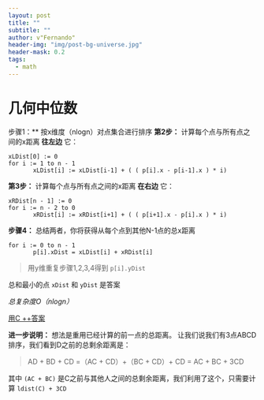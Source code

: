 ```yaml
---
layout: post
title: ""
subtitle: ""
author: v"Fernando"
header-img: "img/post-bg-universe.jpg"
header-mask: 0.2
tags:
  - math
---
```


# 几何中位数

步骤1：** 按x维度（nlogn）对点集合进行排序
**第2步：** 计算每个点与所有点之间的x距离 **往左边** 它：

```
xLDist[0] := 0
for i := 1 to n - 1
       xLDist[i] := xLDist[i-1] + ( ( p[i].x - p[i-1].x ) * i)
```

**第3步：** 计算每个点与所有点之间的x距离 **在右边** 它：

```
xRDist[n - 1] := 0
for i := n - 2 to 0
       xRDist[i] := xRDist[i+1] + ( ( p[i+1].x - p[i].x ) * i)  
```

**步骤4：** 总结两者，你将获得从每个点到其他N-1点的总x距离

```
for i := 0 to n - 1
       p[i].xDist = xLDist[i] + xRDist[i]
```

> 用y维重复步骤1,2,3,4得到 `p[i].yDist`

总和最小的点 `xDist` 和 `yDist` 是答案

*总复杂度O（nlogn）*

[用C ++答案](https://gist.github.com/rocketspacer/3bedf01a5020310e82c3)

**进一步说明：**
想法是重用已经计算的前一点的总距离。
让我们说我们有3点ABCD排序，我们看到D之前的总剩余距离是：

> AD + BD + CD =（AC + CD）+（BC + CD）+ CD = AC + BC + 3CD

其中 `(AC + BC)` 是C之前与其他人之间的总剩余距离，我们利用了这个，只需要计算 `ldist(C) + 3CD`